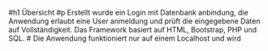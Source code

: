 #h1 Übersicht 
#p Erstellt wurde ein Login mit Datenbank anbindung, die Anwendung erlaubt eine User anmeldung und prüft die eingegebene Daten auf Vollständigkeit. 
Das Framework basiert auf HTML, Bootstrap, PHP und SQL. #
Die Anwendung funktioniert nur auf einem Localhost und wird 

